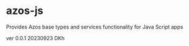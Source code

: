 # azos-js
Provides Azos base types and services functionality for Java Script apps 

ver 0.0.1 20230923 DKh

